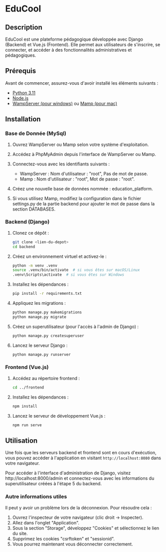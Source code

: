 # EduCool

## Description
EduCool est une plateforme pédagogique développée avec Django (Backend) et Vue.js (Frontend). Elle permet aux utilisateurs de s'inscrire, se connecter, et accéder à des fonctionnalités administratives et pédagogiques.

## Prérequis
Avant de commencer, assurez-vous d'avoir installé les éléments suivants :
- [Python 3.11](https://www.python.org/downloads/)
- [Node.js](https://nodejs.org/fr/)
- [WampServer (pour windows)](https://wampserver.aviatechno.net/) ou [Mamp (pour mac)](https://www.mamp.info/en/downloads/)

## Installation

### Base de Donnée (MySql)

1. Ouvrez WampServer ou Mamp selon votre système d'exploitation.

2. Accédez à PhpMyAdmin depuis l'interface de WampServer ou Mamp.

3. Connectez-vous avec les identifiants suivants :
   - WampServer : Nom d'utilisateur : "root", Pas de mot de passe.
   - Mamp : Nom d'utilisateur : "root", Mot de passe : "root".

4. Créez une nouvelle base de données nommée : education_platform.
   
5. Si vous utilisez Mamp, modifiez la configuration dans le fichier settings.py de la partie backend pour ajouter le mot de passe dans la section DATABASES.

### Backend (Django)

1. Clonez ce dépôt :
   ```bash
   git clone <lien-du-depot>
   cd backend

2. Créez un environnement virtuel et activez-le :
    ```bash
    python -m venv .venv
    source .venv/bin/activate  # si vous êtes sur macOS/Linux
    .venv\Scripts\activate  # si vous êtes sur Windows

3. Installez les dépendances :
    ```bash
    pip install -r requirements.txt

4. Appliquez les migrations :
    ```bash
    python manage.py makemigrations
    python manage.py migrate

5. Créez un superutilisateur (pour l'accès à l'admin de Django) :
    ```bash
    python manage.py createsuperuser

6. Lancez le serveur Django :  
    ```bash
    python manage.py runserver

###	Frontend (Vue.js)
1. Accédez au répertoire frontend :
    ```bash
    cd ../frontend

2. Installez les dépendances :
    ```bash
    npm install

3. Lancez le serveur de développement Vue.js :
    ```bash
    npm run serve

## Utilisation
Une fois que les serveurs backend et frontend sont en cours d'exécution, vous pouvez accéder à l'application en visitant `http://localhost:8080` dans votre navigateur. 

Pour accéder à l'interface d'administration de Django, visitez http://localhost:8000/admin et connectez-vous avec les informations du superutilisateur créées à l'étape 5 du backend.

### Autre informations utiles
Il peut y avoir un problème lors de la déconnexion. Pour résoudre cela :
1. Ouvrez l'inspecteur de votre navigateur (clic droit → Inspecter).
2. Allez dans l'onglet "Application".
3. Sous la section "Storage", développez "Cookies" et sélectionnez le lien du site.
4. Supprimez les cookies "csrftoken" et "sessionid".
5. Vous pourrez maintenant vous déconnecter correctement.
